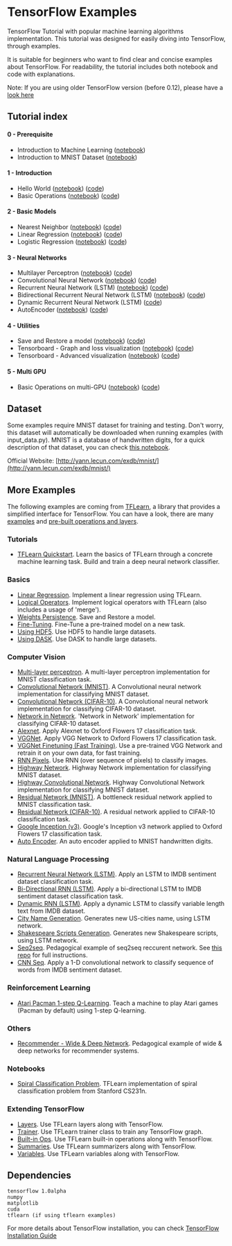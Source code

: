 # TensorFlow Examples
TensorFlow Tutorial with popular machine learning algorithms implementation. This tutorial was designed for easily diving into TensorFlow, through examples.

It is suitable for beginners who want to find clear and concise examples about TensorFlow. For readability, the tutorial includes both notebook and code with explanations.

Note: If you are using older TensorFlow version (before 0.12), please have a [look here](https://github.com/aymericdamien/TensorFlow-Examples/tree/0.11)

## Tutorial index

#### 0 - Prerequisite
- Introduction to Machine Learning ([notebook](https://github.com/aymericdamien/TensorFlow-Examples/blob/master/notebooks/0_Prerequisite/ml_introduction.ipynb))
- Introduction to MNIST Dataset ([notebook](https://github.com/aymericdamien/TensorFlow-Examples/blob/master/notebooks/0_Prerequisite/mnist_dataset_intro.ipynb))

#### 1 - Introduction
- Hello World ([notebook](https://github.com/aymericdamien/TensorFlow-Examples/blob/master/notebooks/1_Introduction/helloworld.ipynb)) ([code](https://github.com/aymericdamien/TensorFlow-Examples/blob/master/examples/1_Introduction/helloworld.py))
- Basic Operations ([notebook](https://github.com/aymericdamien/TensorFlow-Examples/blob/master/notebooks/1_Introduction/basic_operations.ipynb)) ([code](https://github.com/aymericdamien/TensorFlow-Examples/blob/master/examples/1_Introduction/basic_operations.py))

#### 2 - Basic Models
- Nearest Neighbor ([notebook](https://github.com/aymericdamien/TensorFlow-Examples/blob/master/notebooks/2_BasicModels/nearest_neighbor.ipynb)) ([code](https://github.com/aymericdamien/TensorFlow-Examples/blob/master/examples/2_BasicModels/nearest_neighbor.py))
- Linear Regression ([notebook](https://github.com/aymericdamien/TensorFlow-Examples/blob/master/notebooks/2_BasicModels/linear_regression.ipynb)) ([code](https://github.com/aymericdamien/TensorFlow-Examples/blob/master/examples/2_BasicModels/linear_regression.py))
- Logistic Regression ([notebook](https://github.com/aymericdamien/TensorFlow-Examples/blob/master/notebooks/2_BasicModels/logistic_regression.ipynb)) ([code](https://github.com/aymericdamien/TensorFlow-Examples/blob/master/examples/2_BasicModels/logistic_regression.py))

#### 3 - Neural Networks
- Multilayer Perceptron ([notebook](https://github.com/aymericdamien/TensorFlow-Examples/blob/master/notebooks/3_NeuralNetworks/multilayer_perceptron.ipynb)) ([code](https://github.com/aymericdamien/TensorFlow-Examples/blob/master/examples/3_NeuralNetworks/multilayer_perceptron.py))
- Convolutional Neural Network ([notebook](https://github.com/aymericdamien/TensorFlow-Examples/blob/master/notebooks/3_NeuralNetworks/convolutional_network.ipynb)) ([code](https://github.com/aymericdamien/TensorFlow-Examples/blob/master/examples/3_NeuralNetworks/convolutional_network.py))
- Recurrent Neural Network (LSTM) ([notebook](https://github.com/aymericdamien/TensorFlow-Examples/blob/master/notebooks/3_NeuralNetworks/recurrent_network.ipynb)) ([code](https://github.com/aymericdamien/TensorFlow-Examples/blob/master/examples/3_NeuralNetworks/recurrent_network.py))
- Bidirectional Recurrent Neural Network (LSTM) ([notebook](https://github.com/aymericdamien/TensorFlow-Examples/blob/master/notebooks/3_NeuralNetworks/bidirectional_rnn.ipynb)) ([code](https://github.com/aymericdamien/TensorFlow-Examples/blob/master/examples/3_NeuralNetworks/bidirectional_rnn.py))
- Dynamic Recurrent Neural Network (LSTM) ([code](https://github.com/aymericdamien/TensorFlow-Examples/blob/master/examples/3_NeuralNetworks/dynamic_rnn.py))
- AutoEncoder ([notebook](https://github.com/aymericdamien/TensorFlow-Examples/blob/master/notebooks/3_NeuralNetworks/autoencoder.ipynb)) ([code](https://github.com/aymericdamien/TensorFlow-Examples/blob/master/examples/3_NeuralNetworks/autoencoder.py))

#### 4 - Utilities
- Save and Restore a model ([notebook](https://github.com/aymericdamien/TensorFlow-Examples/blob/master/notebooks/4_Utils/save_restore_model.ipynb)) ([code](https://github.com/aymericdamien/TensorFlow-Examples/blob/master/examples/4_Utils/save_restore_model.py))
- Tensorboard - Graph and loss visualization ([notebook](https://github.com/aymericdamien/TensorFlow-Examples/blob/master/notebooks/4_Utils/tensorboard_basic.ipynb)) ([code](https://github.com/aymericdamien/TensorFlow-Examples/blob/master/examples/4_Utils/tensorboard_basic.py))
- Tensorboard - Advanced visualization
([notebook](https://github.com/aymericdamien/TensorFlow-Examples/blob/master/notebooks/4_Utils/tensorboard_advanced.ipynb)) ([code](https://github.com/aymericdamien/TensorFlow-Examples/blob/master/examples/4_Utils/tensorboard_advanced.py))

#### 5 - Multi GPU
- Basic Operations on multi-GPU ([notebook](https://github.com/aymericdamien/TensorFlow-Examples/blob/master/notebooks/5_MultiGPU/multigpu_basics.ipynb)) ([code](https://github.com/aymericdamien/TensorFlow-Examples/blob/master/examples/5_MultiGPU/multigpu_basics.py))

## Dataset
Some examples require MNIST dataset for training and testing. Don't worry, this dataset will automatically be downloaded when running examples (with input_data.py).
MNIST is a database of handwritten digits, for a quick description of that dataset, you can check [this notebook](https://github.com/aymericdamien/TensorFlow-Examples/blob/master/notebooks/0_Prerequisite/mnist_dataset_intro.ipynb).

Official Website: [http://yann.lecun.com/exdb/mnist/](http://yann.lecun.com/exdb/mnist/)

## More Examples
The following examples are coming from [TFLearn](https://github.com/tflearn/tflearn), a library that provides a simplified interface for TensorFlow. You can have a look, there are many [examples](https://github.com/tflearn/tflearn/tree/master/examples) and [pre-built operations and layers](http://tflearn.org/doc_index/#api).

### Tutorials
- [TFLearn Quickstart](https://github.com/tflearn/tflearn/blob/master/tutorials/intro/quickstart.md). Learn the basics of TFLearn through a concrete machine learning task. Build and train a deep neural network classifier.

### Basics
- [Linear Regression](https://github.com/tflearn/tflearn/blob/master/examples/basics/linear_regression.py). Implement a linear regression using TFLearn.
- [Logical Operators](https://github.com/tflearn/tflearn/blob/master/examples/basics/logical.py). Implement logical operators with TFLearn (also includes a usage of 'merge').
- [Weights Persistence](https://github.com/tflearn/tflearn/blob/master/examples/basics/weights_persistence.py). Save and Restore a model.
- [Fine-Tuning](https://github.com/tflearn/tflearn/blob/master/examples/basics/finetuning.py). Fine-Tune a pre-trained model on a new task.
- [Using HDF5](https://github.com/tflearn/tflearn/blob/master/examples/basics/use_hdf5.py). Use HDF5 to handle large datasets.
- [Using DASK](https://github.com/tflearn/tflearn/blob/master/examples/basics/use_dask.py). Use DASK to handle large datasets.

### Computer Vision
- [Multi-layer perceptron](https://github.com/tflearn/tflearn/blob/master/examples/images/dnn.py). A multi-layer perceptron implementation for MNIST classification task.
- [Convolutional Network (MNIST)](https://github.com/tflearn/tflearn/blob/master/examples/images/convnet_mnist.py). A Convolutional neural network implementation for classifying MNIST dataset.
- [Convolutional Network (CIFAR-10)](https://github.com/tflearn/tflearn/blob/master/examples/images/convnet_cifar10.py). A Convolutional neural network implementation for classifying CIFAR-10 dataset.
- [Network in Network](https://github.com/tflearn/tflearn/blob/master/examples/images/network_in_network.py). 'Network in Network' implementation for classifying CIFAR-10 dataset.
- [Alexnet](https://github.com/tflearn/tflearn/blob/master/examples/images/alexnet.py). Apply Alexnet to Oxford Flowers 17 classification task.
- [VGGNet](https://github.com/tflearn/tflearn/blob/master/examples/images/vgg_network.py). Apply VGG Network to Oxford Flowers 17 classification task.
- [VGGNet Finetuning (Fast Training)](https://github.com/tflearn/tflearn/blob/master/examples/images/vgg_network_finetuning.py). Use a pre-trained VGG Network and retrain it on your own data, for fast training.
- [RNN Pixels](https://github.com/tflearn/tflearn/blob/master/examples/images/rnn_pixels.py). Use RNN (over sequence of pixels) to classify images.
- [Highway Network](https://github.com/tflearn/tflearn/blob/master/examples/images/highway_dnn.py). Highway Network implementation for classifying MNIST dataset.
- [Highway Convolutional Network](https://github.com/tflearn/tflearn/blob/master/examples/images/convnet_highway_mnist.py). Highway Convolutional Network implementation for classifying MNIST dataset.
- [Residual Network (MNIST)](https://github.com/tflearn/tflearn/blob/master/examples/images/residual_network_mnist.py). A bottleneck residual network applied to MNIST classification task.
- [Residual Network (CIFAR-10)](https://github.com/tflearn/tflearn/blob/master/examples/images/residual_network_cifar10.py). A residual network applied to CIFAR-10 classification task.
- [Google Inception (v3)](https://github.com/tflearn/tflearn/blob/master/examples/images/googlenet.py). Google's Inception v3 network applied to Oxford Flowers 17 classification task.
- [Auto Encoder](https://github.com/tflearn/tflearn/blob/master/examples/images/autoencoder.py). An auto encoder applied to MNIST handwritten digits.

### Natural Language Processing
- [Recurrent Neural Network (LSTM)](https://github.com/tflearn/tflearn/blob/master/examples/nlp/lstm.py). Apply an LSTM to IMDB sentiment dataset classification task.
- [Bi-Directional RNN (LSTM)](https://github.com/tflearn/tflearn/blob/master/examples/nlp/bidirectional_lstm.py). Apply a bi-directional LSTM to IMDB sentiment dataset classification task.
- [Dynamic RNN (LSTM)](https://github.com/tflearn/tflearn/blob/master/examples/nlp/dynamic_lstm.py). Apply a dynamic LSTM to classify variable length text from IMDB dataset.
- [City Name Generation](https://github.com/tflearn/tflearn/blob/master/examples/nlp/lstm_generator_cityname.py). Generates new US-cities name, using LSTM network.
- [Shakespeare Scripts Generation](https://github.com/tflearn/tflearn/blob/master/examples/nlp/lstm_generator_shakespeare.py). Generates new Shakespeare scripts, using LSTM network.
- [Seq2seq](https://github.com/tflearn/tflearn/blob/master/examples/nlp/seq2seq_example.py). Pedagogical example of seq2seq reccurent network. See [this repo](https://github.com/ichuang/tflearn_seq2seq) for full instructions.
- [CNN Seq](https://github.com/tflearn/tflearn/blob/master/examples/nlp/cnn_sentence_classification.py). Apply a 1-D convolutional network to classify sequence of words from IMDB sentiment dataset.

### Reinforcement Learning
- [Atari Pacman 1-step Q-Learning](https://github.com/tflearn/tflearn/blob/master/examples/reinforcement_learning/atari_1step_qlearning.py). Teach a machine to play Atari games (Pacman by default) using 1-step Q-learning.

### Others
- [Recommender - Wide & Deep Network](https://github.com/tflearn/tflearn/blob/master/examples/others/recommender_wide_and_deep.py). Pedagogical example of wide & deep networks for recommender systems.

### Notebooks
- [Spiral Classification Problem](https://github.com/tflearn/tflearn/blob/master/examples/notebooks/spiral.ipynb). TFLearn implementation of spiral classification problem from Stanford CS231n.

### Extending TensorFlow
- [Layers](https://github.com/tflearn/tflearn/blob/master/examples/extending_tensorflow/layers.py). Use TFLearn layers along with TensorFlow.
- [Trainer](https://github.com/tflearn/tflearn/blob/master/examples/extending_tensorflow/trainer.py). Use TFLearn trainer class to train any TensorFlow graph.
- [Built-in Ops](https://github.com/tflearn/tflearn/blob/master/examples/extending_tensorflow/builtin_ops.py). Use TFLearn built-in operations along with TensorFlow.
- [Summaries](https://github.com/tflearn/tflearn/blob/master/examples/extending_tensorflow/summaries.py). Use TFLearn summarizers along with TensorFlow.
- [Variables](https://github.com/tflearn/tflearn/blob/master/examples/extending_tensorflow/variables.py). Use TFLearn variables along with TensorFlow.


## Dependencies
```
tensorflow 1.0alpha
numpy
matplotlib
cuda
tflearn (if using tflearn examples)
```
For more details about TensorFlow installation, you can check [TensorFlow Installation Guide](https://github.com/tensorflow/tensorflow/blob/master/tensorflow/g3doc/get_started/os_setup.md)
